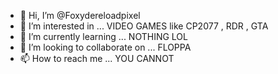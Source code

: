- 👋 Hi, I’m @Foxydereloadpixel
- 👀 I’m interested in ... VIDEO GAMES like CP2077 , RDR , GTA
- 🌱 I’m currently learning ... NOTHING LOL
- 💞️ I’m looking to collaborate on ... FLOPPA
- 📫 How to reach me ... YOU CANNOT

<!---
Foxydereloadpixel/Foxydereloadpixel is a ✨ special ✨ repository because its `README.md` (this file) appears on your GitHub profile.
You can click the Preview link to take a look at your changes.
--->
